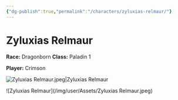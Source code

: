 ```yaml
---
{"dg-publish":true,"permalink":"/characters/zyluxias-relmaur/"}
---
```


# Zyluxias Relmaur
**Race:** Dragonborn
**Class:** Paladin 1

**Player:** Crimson

![Zyluxias Relmaur.jpeg|Zyluxias Relmaur](/img/user/Assets/Zyluxias%20Relmaur.jpeg)

![Zyluxias Relmaur](/img/user/Assets/Zyluxias Relmaur.jpeg)
